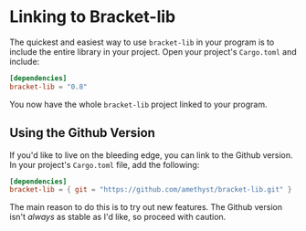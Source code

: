 # Linking to Bracket-lib

The quickest and easiest way to use `bracket-lib` in your program is to include the entire library in your project. Open your project's `Cargo.toml` and include:

```toml
[dependencies]
bracket-lib = "0.8"
```

You now have the whole `bracket-lib` project linked to your program.

## Using the Github Version

If you'd like to live on the bleeding edge, you can link to the Github version. In your project's `Cargo.toml` file, add the following:

```toml
[dependencies]
bracket-lib = { git = "https://github.com/amethyst/bracket-lib.git" }
```

The main reason to do this is to try out new features. The Github version isn't *always* as stable as I'd like, so proceed with caution.